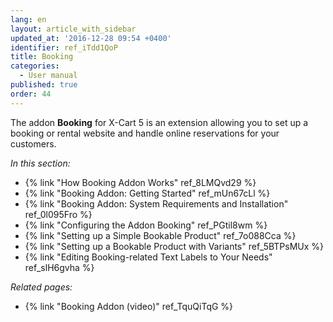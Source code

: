 ```yaml
---
lang: en
layout: article_with_sidebar
updated_at: '2016-12-28 09:54 +0400'
identifier: ref_iTdd1QoP
title: Booking
categories:
  - User manual
published: true
order: 44
---
```

The addon **Booking** for X-Cart 5 is an extension allowing you to set up a booking or rental website and handle online reservations for your customers. 

_In this section:_

*   {% link "How Booking Addon Works" ref_8LMQvd29 %}
*   {% link "Booking Addon: Getting Started" ref_mUn67cLl %}
*   {% link "Booking Addon: System Requirements and Installation" ref_0l095Fro %}
*   {% link "Configuring the Addon Booking" ref_PGtil8wm %}
*   {% link "Setting up a Simple Bookable Product" ref_7o088Cca %}
*   {% link "Setting up a Bookable Product with Variants" ref_5BTPsMUx %}
*   {% link "Editing Booking-related Text Labels to Your Needs" ref_slH6gvha %}

_Related pages:_

*   {% link "Booking Addon (video)" ref_TquQiTqG %}

